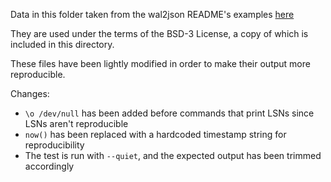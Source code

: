 Data in this folder taken from the wal2json README's examples [here](https://github.com/eulerto/wal2json/tree/75629c2e1e81a12350cc9d63782fc53252185d8d#sql-functions)

They are used under the terms of the BSD-3 License, a copy of which is included
in this directory.

These files have been lightly modified in order to make their output more reproducible.

Changes:
- `\o /dev/null` has been added before commands that print LSNs since LSNs aren't reproducible
- `now()` has been replaced with a hardcoded timestamp string for reproducibility
- The test is run with `--quiet`, and the expected output has been trimmed accordingly

